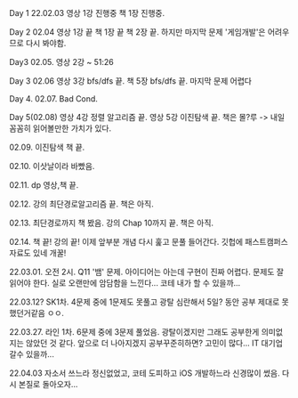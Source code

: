 Day 1 22.02.03
영상 1강 진행중
책 1장 진행중.

Day 2 02.04
영상 1강 끝
책 1장 끝
책 2장 끝.
하지만 마지막 문제 '게임개발'은 어려우므로 다시 봐야함.

Day3 02.05.
영상 2강 ~ 51:26

Day 3 02.06
영상 3강 bfs/dfs 끝.
책 5장 bfs/dfs 끝.
마지막 문제 어렵다

Day 4. 02.07.
Bad Cond.

Day 5(02.08)
영상 4강 정렬 알고리즘 끝.
영상 5강 이진탐색 끝.
책은 몰?루 -> 내일 꼼꼼히 읽어볼만한 가치가 있다.

02.09.
이진탐색 책  끝.

02.10.
이삿날이라 바빴음.

02.11.
dp 영상,책 끝.

02.12.
강의 최단경로알고리즘 끝. 책은 아직.

02.13.
최단경로까지 책 봤음.
강의 Chap 10까지 끝. 책은 아직.

02.14.
책 끝! 강의 끝!
이제 앞부분 개념 다시 훑고 문풀 들어간다.
깃헙에 패스트캠퍼스 자료도 있네 개꿀!

22.03.01.
오전 2시. Q11 '뱀' 문제.
아이디어는 아는데 구현이 진짜 어렵다.
문제도 잘 읽어야 한다. 실로 오랜만에 암담함을 느낀다...
코테 내가 할 수 있을까...

22.03.12?
SK1차. 4문제 중에 1문제도 못풀고 광탈
심란해서 5일? 동안 공부 제대로 못했던거같음 ㅇㅇ.

22.03.27.
라인 1차. 6문제 중에 3문제 풀었음.
광탈이겠지만 그래도 공부한게 의미없지는 않았던 것 같다.
앞으로 더 나아지겠지 공부꾸준히하면?
고민이 많다... IT 대기업 갈수 있을까...

22.04.03
자소서 쓰느라 정신없었고, 코테 도피하고 iOS 개발하느라
신경많이 썼음. 다시 본질로 돌아오자...

